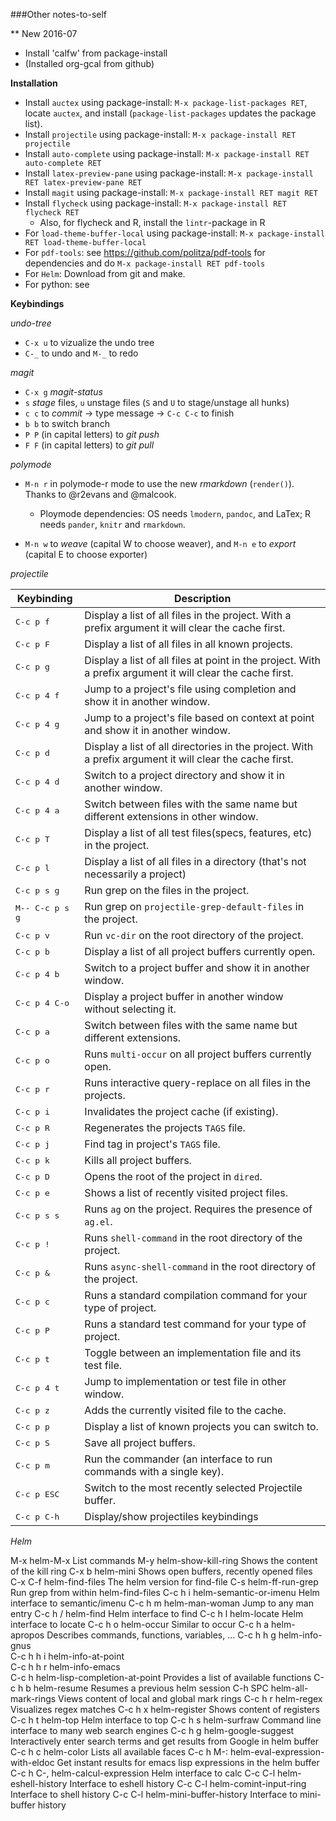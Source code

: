 ###Other notes-to-self

** New 2016-07
- Install 'calfw' from package-install
- (Installed org-gcal from github)

**Installation**
- Install `auctex` using package-install: `M-x package-list-packages RET`, locate `auctex`, and install (`package-list-packages` updates the package list).
- Install `projectile` using package-install: `M-x package-install RET projectile`
- Install `auto-complete` using package-install: `M-x package-install RET auto-complete RET`
- Install `latex-preview-pane` using package-install: `M-x package-install RET latex-preview-pane RET`
- Install `magit` using package-install: `M-x package-install RET magit RET`
- Install `flycheck` using package-install: `M-x package-install RET flycheck RET`
  - Also, for flycheck and R, install the `lintr`-package in R
- For `load-theme-buffer-local` using package-install: `M-x package-install RET load-theme-buffer-local`
- For `pdf-tools`: see https://github.com/politza/pdf-tools for dependencies and do `M-x package-install RET pdf-tools`
- For `Helm`: Download from git and make.
- For python: see 

**Keybindings**

*undo-tree*
- `C-x u` to vizualize the undo tree
- `C-_` to undo and `M-_` to redo

*magit*
- `C-x g` *magit-status*
- `s` *stage* files, `u` unstage files (`S` and `U` to stage/unstage all hunks)
- `c c` to *commit* -> type message -> `C-c C-c` to finish
- `b b` to switch branch
- `P P` (in capital letters) to *git push*
- `F F` (in capital letters) to *git pull*

*polymode*
- `M-n r` in polymode-r mode to use the new *rmarkdown* (`render()`). Thanks to @r2evans and @malcook.
    - Ploymode dependencies: OS needs `lmodern`, `pandoc`, and LaTex;  R needs `pander`, `knitr` and `rmarkdown`.


- `M-n w` to *weave* (capital W to choose weaver), and `M-n e` to *export* (capital E to choose exporter)

*projectile*

Keybinding         | Description
-------------------|------------------------------------------------------------
<kbd>C-c p f</kbd> | Display a list of all files in the project. With a prefix argument it will clear the cache first.
<kbd>C-c p F</kbd> | Display a list of all files in all known projects.
<kbd>C-c p g</kbd> | Display a list of all files at point in the project. With a prefix argument it will clear the cache first.
<kbd>C-c p 4 f</kbd> | Jump to a project's file using completion and show it in another window.
<kbd>C-c p 4 g</kbd> | Jump to a project's file based on context at point and show it in another window.
<kbd>C-c p d</kbd> | Display a list of all directories in the project. With a prefix argument it will clear the cache first.
<kbd>C-c p 4 d</kbd> | Switch to a project directory and show it in another window.
<kbd>C-c p 4 a</kbd> | Switch between files with the same name but different extensions in other window.
<kbd>C-c p T</kbd> | Display a list of all test files(specs, features, etc) in the project.
<kbd>C-c p l</kbd> | Display a list of all files in a directory (that's not necessarily a project)
<kbd>C-c p s g</kbd> | Run grep on the files in the project.
<kbd>M-- C-c p s g</kbd> | Run grep on `projectile-grep-default-files` in the project.
<kbd>C-c p v</kbd> | Run `vc-dir` on the root directory of the project.
<kbd>C-c p b</kbd> | Display a list of all project buffers currently open.
<kbd>C-c p 4 b</kbd> | Switch to a project buffer and show it in another window.
<kbd>C-c p 4 C-o</kbd> | Display a project buffer in another window without selecting it.
<kbd>C-c p a</kbd> | Switch between files with the same name but different extensions.
<kbd>C-c p o</kbd> | Runs `multi-occur` on all project buffers currently open.
<kbd>C-c p r</kbd> | Runs interactive query-replace on all files in the projects.
<kbd>C-c p i</kbd> | Invalidates the project cache (if existing).
<kbd>C-c p R</kbd> | Regenerates the projects `TAGS` file.
<kbd>C-c p j</kbd> | Find tag in project's `TAGS` file.
<kbd>C-c p k</kbd> | Kills all project buffers.
<kbd>C-c p D</kbd> | Opens the root of the project in `dired`.
<kbd>C-c p e</kbd> | Shows a list of recently visited project files.
<kbd>C-c p s s</kbd> | Runs `ag` on the project. Requires the presence of `ag.el`.
<kbd>C-c p !</kbd> | Runs `shell-command` in the root directory of the project.
<kbd>C-c p &</kbd> | Runs `async-shell-command` in the root directory of the project.
<kbd>C-c p c</kbd> | Runs a standard compilation command for your type of project.
<kbd>C-c p P</kbd> | Runs a standard test command for your type of project.
<kbd>C-c p t</kbd> | Toggle between an implementation file and its test file.
<kbd>C-c p 4 t</kbd> | Jump to implementation or test file in other window.
<kbd>C-c p z</kbd> | Adds the currently visited file to the cache.
<kbd>C-c p p</kbd> | Display a list of known projects you can switch to.
<kbd>C-c p S</kbd> | Save all project buffers.
<kbd>C-c p m</kbd> | Run the commander (an interface to run commands with a single key).
<kbd>C-c p ESC</kbd> | Switch to the most recently selected Projectile buffer.
<kbd>C-c p C-h</kbd> | Display/show projectiles keybindings



*Helm*


M-x	helm-M-x	List commands
M-y	helm-show-kill-ring	Shows the content of the kill ring
C-x b	helm-mini	Shows open buffers, recently opened files
C-x C-f	helm-find-files	The helm version for find-file
C-s	helm-ff-run-grep	Run grep from within helm-find-files
C-c h i	helm-semantic-or-imenu	Helm interface to semantic/imenu
C-c h m	helm-man-woman	Jump to any man entry
C-c h /	helm-find	Helm interface to find
C-c h l	helm-locate	Helm interface to locate
C-c h o	helm-occur	Similar to occur
C-c h a	helm-apropos	Describes commands, functions, variables, …
C-c h h g	helm-info-gnus	 
C-c h h i	helm-info-at-point	 
C-c h h r	helm-info-emacs	 
C-c h <tab>	helm-lisp-completion-at-point	Provides a list of available functions
C-c h b	helm-resume	Resumes a previous helm session
C-h SPC	helm-all-mark-rings	Views content of local and global mark rings
C-c h r	helm-regex	Visualizes regex matches
C-c h x	helm-register	Shows content of registers
C-c h t	helm-top	Helm interface to top
C-c h s	helm-surfraw	Command line interface to many web search engines
C-c h g	helm-google-suggest	Interactively enter search terms and get results from Google in helm buffer
C-c h c	helm-color	Lists all available faces
C-c h M-:	helm-eval-expression-with-eldoc	Get instant results for emacs lisp expressions in the helm buffer
C-c h C-,	helm-calcul-expression	Helm interface to calc
C-c C-l	helm-eshell-history	Interface to eshell history
C-c C-l	helm-comint-input-ring	Interface to shell history
C-c C-l	helm-mini-buffer-history	Interface to mini-buffer history
